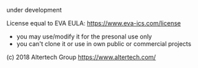 under development

License equal to EVA EULA: https://www.eva-ics.com/license

 - you may use/modify it for the presonal use only
 - you can't clone it or use in own public or commercial projects

(c) 2018 Altertech Group https://www.altertech.com/

